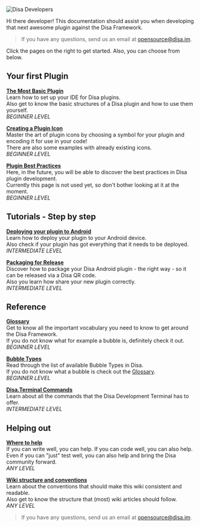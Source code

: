![Disa Developers](http://s30.postimg.org/se77wg0b5/disa_dev_banner.png)

Hi there developer!
This documentation should assist you when developing that next awesome plugin against the Disa Framework.

> If you have any questions, send us an email at opensource@disa.im.

Click the pages on the right to get started. Also, you can choose from below.

## Your first Plugin

**[The Most Basic Plugin](//github.com/Disa-im/DisaOpenSource/wiki/The-Most-Basic-Plugin)**  
Learn how to set up your IDE for Disa plugins.  
Also get to know the basic structures of a Disa plugin and how to use them yourself.  
_BEGINNER LEVEL_

**[Creating a Plugin Icon](//github.com/Disa-im/DisaOpenSource/wiki/Creating-A-Plugin-Icon)**  
Master the art of plugin icons by choosing a symbol for your plugin and encoding it for use in your code!  
There are also some examples with already existing icons.  
_BEGINNER LEVEL_

**[Plugin Best Practices](//github.com/Disa-im/DisaOpenSource/wiki/Plugin-Best-Practices)**  
Here, in the future, you will be able to discover the best practices in Disa plugin development.  
Currently this page is not used yet, so don't bother looking at it at the moment.  
_BEGINNER LEVEL_



## Tutorials - Step by step

**[Deploying your plugin to Android](//github.com/Disa-im/DisaOpenSource/wiki/Deploying-on-Android)**  
Learn how to deploy your plugin to your Android device.  
Also check if your plugin has got everything that it needs to be deployed.  
_INTERMEDIATE LEVEL_

**[Packaging for Release](//github.com/Disa-im/DisaOpenSource/wiki/Packaging-Android-Plugin-For-Release)**  
Discover how to package your Disa Android plugin - the right way - so it can be released via a Disa QR code.  
Also you learn how share your new plugin correctly.  
_INTERMEDIATE LEVEL_



## Reference

**[Glossary](//github.com/Disa-im/DisaOpenSource/wiki/Glossary)**  
Get to know all the important vocabulary you need to know to get around the Disa Framework.  
If you do not know what for example a bubble is, definitely check it out.  
_BEGINNER LEVEL_

**[Bubble Types](//github.com/Disa-im/DisaOpenSource/wiki/Bubble-Types)**  
Read through the list of available Bubble Types in Disa.  
If you do not know what a bubble is check out the [Glossary](//github.com/Disa-im/DisaOpenSource/wiki/Glossary).  
_BEGINNER LEVEL_

**[Disa.Terminal Commands](//github.com/Disa-im/DisaOpenSource/wiki/Disa-Terminal-Commands)**  
Learn about all the commands that the Disa Development Terminal has to offer.   
_INTERMEDIATE LEVEL_



## Helping out

**[Where to help](//github.com/Disa-im/DisaOpenSource/wiki/Contributions)**  
If you can write well, you can help. If you can code well, you can also help.  
Even if you can "just" test well, you can also help and bring the Disa community forward.   
_ANY LEVEL_

**[Wiki structure and conventions](//github.com/Disa-im/DisaOpenSource/wiki/Wiki-Conventions)**  
Learn about the conventions that should make this wiki consistent and readable.  
Also get to know the structure that (most) wiki articles should follow.  
_ANY LEVEL_



> If you have any questions, send us an email at opensource@disa.im.